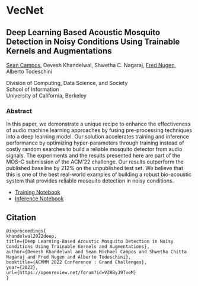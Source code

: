 # VecNet

## Deep Learning Based Acoustic Mosquito Detection in Noisy Conditions Using Trainable Kernels and Augmentations

[Sean Campos](https://github.com/seancampos), Devesh Khandelwal, Shwetha C. Nagaraj, [Fred Nugen](https://github.com/nooj), Alberto Todeschini

Division of Computing, Data Science, and Society  
School of Information  
University of California, Berkeley

### Abstract

In this paper, we demonstrate a unique recipe to enhance the effectiveness of audio machine learning approaches by fusing pre-processing techniques into a deep learning model. Our solution accelerates training and inference performance by optimizing hyper-parameters through training instead of costly random searches to build a reliable mosquito detector from audio signals. The experiments and the results presented here are part of the MOS-C submission of the ACM’22 challenge. Our results outperform the published baseline by 212% on the unpublished test set. We believe that this is one of the best real-world examples of building a robust bio-acoustic system that provides reliable mosquito detection in noisy conditions.



* [Training Notebook](./notebooks/VecNet.ipynb)
* [Inference Notebook](./notebooks/VecNet-predict.ipynb)


## Citation

```
@inproceedings{
khandelwal2022deep,
title={Deep Learning-Based Acoustic Mosquito Detection in Noisy Conditions Using Trainable Kernels and Augmentations},
author={Devesh Khandelwal and Sean Michael Campos and Shwetha Chitta Nagaraj and Fred Nugen and Alberto Todeschini},
booktitle={ACMMM 2022 Conference : Grand Challenges},
year={2022},
url={https://openreview.net/forum?id=VZ8ByJ9TveM}
}
```

